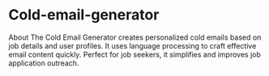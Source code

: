 # Cold-email-generator
About The Cold Email Generator creates personalized cold emails based on job details and user profiles. It uses language processing to craft effective email content quickly. Perfect for job seekers, it simplifies and improves job application outreach.
